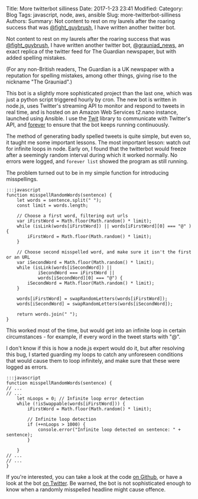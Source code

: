 Title: More twitterbot silliness
Date: 2017-1-23 23:41
Modified:
Category: Blog
Tags: javascript, node, aws, ansible
Slug: more-twitterbot-silliness
Authors:
Summary: Not content to rest on my laurels after the roaring success that was [@fight_guybrush](https://twitter.com/fight_guybrush), I have written another twitter bot.



Not content to rest on my laurels after the roaring success that was [@fight_guybrush](https://twitter.com/fight_guybrush), I have written another twitter bot, [@grauniad_news](https://twitter.com/grauniad_news), an exact replica of the twitter feed for The Guardian newspaper, but with added spelling mistakes.

(For any non-British readers, The Guardian is a UK newspaper with a reputation for spelling mistakes, among other things, giving rise to the nickname "The Grauniad".)

This bot is a slightly more sophisticated project than the last one, which was just a python script triggered hourly by cron. The new bot is written in node.js, uses Twitter's streaming API to monitor and respond to tweets in real time, and is hosted on an Amazon Web Services t2.nano instance, launched using Ansible. I use the [Twit](https://github.com/ttezel/twit) library to communicate with Twitter's API, and [forever](https://github.com/foreverjs/forever) to ensure that the bot keeps running continuously.

The method of generating badly spelled tweets is quite simple, but even so, it taught me some important lessons. The most important lesson: watch out for infinite loops in node. Early on, I found that the twitterbot would freeze after a seemingly random interval during which it worked normally. No errors were logged, and `forever list` showed the program as still running.

The problem turned out to be in my simple function for introducing misspellings.

    :::javascript
    function misspellRandomWords(sentence) {
        let words = sentence.split(" ");
        const limit = words.length;

        // Choose a first word, filtering out urls
        var iFirstWord = Math.floor(Math.random() * limit);
        while (isLink(words[iFirstWord]) || words[iFirstWord][0] === "@" ) {
            iFirstWord = Math.floor(Math.random() * limit);
        }

        // Choose second misspelled word, and make sure it isn't the first or an URL
        var iSecondWord = Math.floor(Math.random() * limit);
        while (isLink(words[iSecondWord]) ||
                iSecondWord === iFirstWord ||
                words[iSecondWord][0] === "@") {
            iSecondWord = Math.floor(Math.random() * limit);
        }

        words[iFirstWord] = swapRandomLetters(words[iFirstWord]);
        words[iSecondWord] = swapRandomLetters(words[iSecondWord]);

        return words.join(" ");
    }

This worked most of the time, but would get into an infinite loop in certain circumstances - for example, if every word in the tweet starts with "@".

I don't know if this is how a node.js expert would do it, but after resolving this bug, I started guarding my loops to catch any unforeseen conditions that would cause them to loop infinitely, and make sure that these were logged as errors.

    :::javascript
    function misspellRandomWords(sentence) {
    // ...
    // ...
        let nLoops = 0; // Infinite loop error detection
        while (!isSwappable(words[iFirstWord])) {
            iFirstWord = Math.floor(Math.random() * limit);

            // Infinite loop detection
            if (++nLoops > 1000) {
                console.error("Infinite loop detected on sentence: " + sentence);
            }

        }
    // ...
    // ...
    }

If you're interested, you can take a look at the code [on Github](https://github.com/samfrances/grauniad-node), or have a look at the bot [on Twitter](https://twitter.com/grauniad_news). Be warned, the bot is not sophisticated enough to know when a randomly misspelled headline might cause offence.
